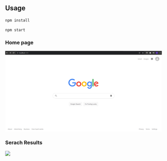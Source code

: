 
## Usage

```bash
npm install
```

```bash
npm start
```

### Home page
<img src="img/home.png"> <br/>

### Serach Results
<img src="img/creating-event.png"> <br/>

